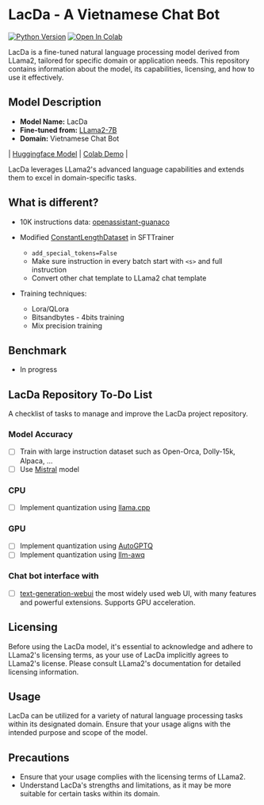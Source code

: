 # LacDa - A Vietnamese Chat Bot
[![Python Version](https://img.shields.io/badge/python-3.8%2B-blue)](https://www.python.org/downloads/)
<a target="_blank" href="https://colab.research.google.com/drive/1akx1fZihH5hspLBhJzL3EDHp1PwGCSCC">
  <img src="https://colab.research.google.com/assets/colab-badge.svg" alt="Open In Colab"/>
</a>

LacDa is a fine-tuned natural language processing model derived from LLama2, tailored for specific domain or application needs. This repository contains information about the model, its capabilities, licensing, and how to use it effectively.

## Model Description

- **Model Name:** LacDa
- **Fine-tuned from:** [LLama2-7B](https://huggingface.co/meta-llama/Llama-2-7b-hf)
- **Domain:** Vietnamese Chat Bot

| [Huggingface Model](https://huggingface.co/willnguyen/lacda-2-7B-chat-v0.1) | [Colab Demo](https://colab.research.google.com/drive/1akx1fZihH5hspLBhJzL3EDHp1PwGCSCC) | 

LacDa leverages LLama2's advanced language capabilities and extends them to excel in domain-specific tasks.
## What is different?

- 10K instructions data: [openassistant-guanaco](https://huggingface.co/datasets/timdettmers/openassistant-guanaco)

- Modified [ConstantLengthDataset](https://github.com/huggingface/trl/blob/main/trl/trainer/utils.py#L482) in SFTTrainer
  - `add_special_tokens=False`
  - Make sure instruction in every batch start with `<s>` and full instruction
  - Convert other chat template to LLama2 chat template

- Training techniques:
  - Lora/QLora
  - Bitsandbytes - 4bits training
  - Mix precision training
## Benchmark 

- In progress

## LacDa Repository To-Do List

A checklist of tasks to manage and improve the LacDa project repository.

### Model Accuracy
- [ ] Train with large instruction dataset such as Open-Orca, Dolly-15k, Alpaca, ...
- [ ] Use [Mistral](https://github.com/mistralai/mistral-src) model
### CPU
- [ ] Implement quantization using [llama.cpp](https://github.com/ggerganov/llama.cpp)

### GPU
- [ ] Implement quantization using [AutoGPTQ](https://github.com/PanQiWei/AutoGPTQ)
- [ ] Implement quantization using [llm-awq](https://github.com/mit-han-lab/llm-awq)

### Chat bot interface with 
- [ ] [text-generation-webui](https://github.com/oobabooga/text-generation-webui) the most widely used web UI, with many features and powerful extensions. Supports GPU acceleration.

## Licensing

Before using the LacDa model, it's essential to acknowledge and adhere to LLama2's licensing terms, as your use of LacDa implicitly agrees to LLama2's license. Please consult LLama2's documentation for detailed licensing information.

## Usage

LacDa can be utilized for a variety of natural language processing tasks within its designated domain. Ensure that your usage aligns with the intended purpose and scope of the model.

## Precautions

- Ensure that your usage complies with the licensing terms of LLama2.
- Understand LacDa's strengths and limitations, as it may be more suitable for certain tasks within its domain.
